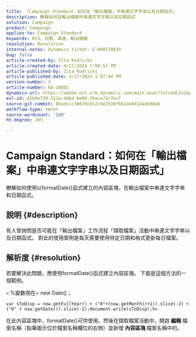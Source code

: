 ```yaml
---
title: 「Campaign Standard：如何在「輸出檔案」中串連文字字串以及日期函式」
description: 瞭解如何在輸出檔案中串連文字字串以及日期函式
solution: Campaign
product: Campaign
applies-to: Campaign Standard
keywords: KCS、日期、串連、輸出檔案
resolution: Resolution
internal-notes: Dynamics ticket- E-000178039
bug: false
article-created-by: Zita Rodricks
article-created-date: 4/17/2024 1:04:57 PM
article-published-by: Zita Rodricks
article-published-date: 4/17/2024 1:07:44 PM
version-number: 3
article-number: KA-16082
dynamics-url: https://adobe-ent.crm.dynamics.com/main.aspx?forceUCI=1&pagetype=entityrecord&etn=knowledgearticle&id=32b2de13-bbfc-ee11-a1ff-6045bd0065b6
exl-id: 62b8e739-512a-486d-8e00-39ace72c7ecf
source-git-commit: 0badccc30029cbc2c6e2536f6b1de8414ade88ab
workflow-type: tm+mt
source-wordcount: '189'
ht-degree: 16%

---
```


# Campaign Standard：如何在「輸出檔案」中串連文字字串以及日期函式」


瞭解如何使用以formatDate()函式建立的內容區塊，在輸出檔案中串連文字字串和日期函式。

## 說明 {#description}


有人曾詢問是否可能在「輸出檔案」工作流程「擷取檔案」活動中串連文字字串以及日期函式。 對此的使用案例是每天需要使用特定日期和格式更新每日檔案。


## 解析度 {#resolution}


若要解決此問題，應使用formatDate()函式建立內容區塊。 下面是這個方法的一個範例。

`<` %變數現在= new Date()；


```
var sToDisp = now.getFullYear() + ("0"+(now.getMonth()+1)).slice(-2) + ("0" + now.getDate()).slice(-2);document.write(sToDisp);%>
```


在此內容區塊中，formatDate()可供使用。然後在擷取檔案活動中，開啟 <b>編輯 </b>檔案名稱（鉛筆圖示位於檔案名稱欄位的右側）並新增 <b>內容區塊 </b>檔案名稱中的。
